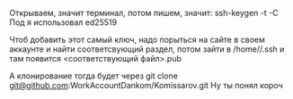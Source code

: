 Открываем, значит терминал, потом пишем, значит: ssh-keygen -t <key type> -C <user email>
Под <key type> я использовал ed25519

Чтоб добавить этот самый ключ, надо порыться на сайте в своем аккаунте и найти соответсвующий раздел, потом зайти в /home/<user name>/.ssh и там появится <соответствующий файл>.pub

А клонирование тогда будет через git clone git@github.com:WorkAccountDankom/Komissarov.git
Ну ты понял короч

